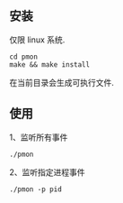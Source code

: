 ## 安装

仅限 linux 系统.

```shell
cd pmon
make && make install
```

在当前目录会生成可执行文件.


## 使用

1、监听所有事件

```shell
./pmon
```

2、监听指定进程事件

```shell
./pmon -p pid
```
